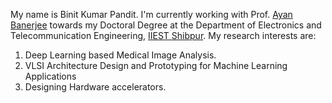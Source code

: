 My name is Binit Kumar Pandit. I'm currently working with Prof. [Ayan Banerjee](https://www.iiests.ac.in/IIEST/Faculty/telecom-ayan/) towards my Doctoral Degree at the Department of Electronics and Telecommunication Engineering, [IIEST Shibpur](https://www.iiests.ac.in/). 
My research interests are:
1. Deep Learning based Medical Image Analysis.
2. VLSI Architecture Design and Prototyping for Machine Learning Applications
3. Designing Hardware accelerators.
